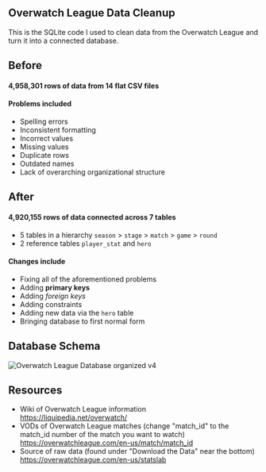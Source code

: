 ## Overwatch League Data Cleanup
This is the SQLite code I used to clean data from the Overwatch League and turn it into a connected database.

## Before

#### 4,958,301 rows of data from 14 flat CSV files
#### Problems included
- Spelling errors
- Inconsistent formatting
- Incorrect values
- Missing values
- Duplicate rows
- Outdated names
- Lack of overarching organizational structure

## After

#### 4,920,155 rows of data connected across 7 tables
- 5 tables in a hierarchy `season` > `stage` > `match` > `game` > `round`<br>
- 2 reference tables `player_stat` and `hero`
  
#### Changes include
- Fixing all of the aforementioned problems
- Adding **primary keys**
- Adding *foreign keys*
- Adding constraints
- Adding new data via the `hero` table
- Bringing database to first normal form

## Database Schema
![Overwatch League Database organized v4](https://user-images.githubusercontent.com/97869630/154815413-24f2b310-a25f-4fd7-beed-77aee0237a48.PNG)

## Resources
- Wiki of Overwatch League information <br>    https://liquipedia.net/overwatch/
- VODs of Overwatch League matches (change "match_id" to the match_id number of the match you want to watch) <br>    https://overwatchleague.com/en-us/match/match_id
- Source of raw data (found under "Download the Data" near the bottom) <br>    https://overwatchleague.com/en-us/statslab

